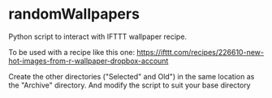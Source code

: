 # randomWallpapers
Python script to interact with IFTTT wallpaper recipe.

To be used with a recipe like this one: https://ifttt.com/recipes/226610-new-hot-images-from-r-wallpaper-dropbox-account

Create the other directories ("Selected" and Old") in the same location as the "Archive" directory.
And modify the script to suit your base directory
